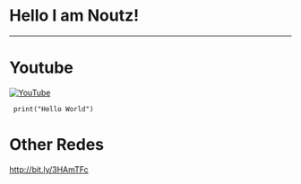 # Hello I am Noutz!
___________________________________________________________________________________________________________________________________________

# Youtube
[![YouTube](https://i.im.ge/2023/06/08/hBSCFJ.1384060.png)](https://www.youtube.com/@NoutzChill/)

``` print("Hello World")```




# Other Redes
http://bit.ly/3HAmTFc

